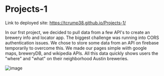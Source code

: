 # Projects-1

Link to deployed site: https://tcrump38.github.io/Projects-1/

In our frst project, we decided to pull data from a few API's to create an brewery info and locator app. The biggest challenge was running into CORS authentication issues. We chose to store some data from an API on firebase temporarily to overcome this. We made our pages simple wiith google maps, breweryDB, and wikipedia APIs. All this data quickly shows users the "where" and "what" on their neighborhood Austin breweries.

![image](https://user-images.githubusercontent.com/39817046/54447328-33c6d780-4717-11e9-82c4-bba6e700e4f8.png)
